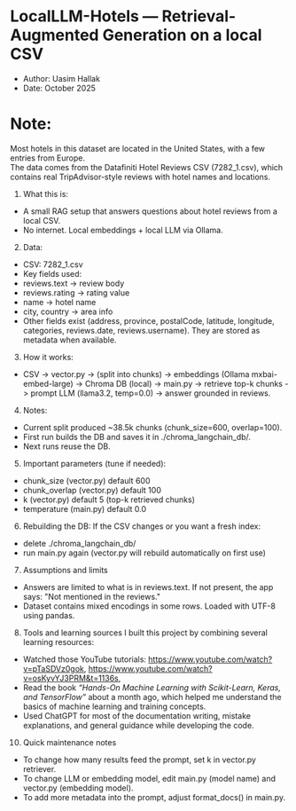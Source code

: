 # LocalLLM-Hotels — Retrieval-Augmented Generation on a local CSV

- Author: Uasim Hallak
- Date: October 2025

# Note:
Most hotels in this dataset are located in the United States, with a few entries from Europe.  
The data comes from the Datafiniti Hotel Reviews CSV (7282_1.csv), which contains real TripAdvisor-style reviews with hotel names and locations.

1) What this is:
- A small RAG setup that answers questions about hotel reviews from a local CSV.
- No internet. Local embeddings + local LLM via Ollama.

2) Data:
- CSV: 7282_1.csv
- Key fields used:
- reviews.text   -> review body
- reviews.rating -> rating value
- name           -> hotel name
- city, country  -> area info
- Other fields exist (address, province, postalCode, latitude, longitude, categories, reviews.date, reviews.username). They are stored as metadata when available.

3) How it works:
- CSV -> vector.py -> (split into chunks) -> embeddings (Ollama mxbai-embed-large) -> Chroma DB (local) -> main.py -> retrieve top-k chunks -> prompt LLM (llama3.2, temp=0.0) -> answer grounded in reviews.

4) Notes:
- Current split produced ~38.5k chunks (chunk_size=600, overlap=100).
- First run builds the DB and saves it in ./chroma_langchain_db/.
- Next runs reuse the DB.

5) Important parameters (tune if needed):
- chunk_size    (vector.py) default 600
- chunk_overlap (vector.py) default 100
- k             (vector.py) default 5 (top-k retrieved chunks)
- temperature   (main.py)   default 0.0

6) Rebuilding the DB:
If the CSV changes or you want a fresh index:
- delete ./chroma_langchain_db/
- run main.py again (vector.py will rebuild automatically on first use)

7) Assumptions and limits
- Answers are limited to what is in reviews.text. If not present, the app says: "Not mentioned in the reviews."
- Dataset contains mixed encodings in some rows. Loaded with UTF-8 using pandas.

8) Tools and learning sources
I built this project by combining several learning resources:
- Watched those YouTube tutorials: https://www.youtube.com/watch?v=pTaSDVz0gok, https://www.youtube.com/watch?v=osKyvYJ3PRM&t=1136s, 
- Read the book *“Hands-On Machine Learning with Scikit-Learn, Keras, and TensorFlow”* about a month ago, which helped me understand the basics of machine learning and training concepts.  
- Used ChatGPT for most of the documentation writing, mistake explanations, and general guidance while developing the code.

10) Quick maintenance notes
- To change how many results feed the prompt, set k in vector.py retriever.
- To change LLM or embedding model, edit main.py (model name) and vector.py (embedding model).
- To add more metadata into the prompt, adjust format_docs() in main.py.

